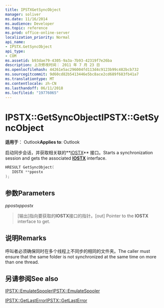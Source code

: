 ```yaml
---
title: IPSTXGetSyncObject
manager: soliver
ms.date: 11/16/2014
ms.audience: Developer
ms.topic: reference
ms.prod: office-online-server
localization_priority: Normal
api_name:
- IPSTX.GetSyncObject
api_type:
- COM
ms.assetid: b93dae79-4305-9a3a-7b93-42319f7e26ba
description: 上次修改时间： 2011 年 7 月 23 日
ms.openlocfilehash: 44261e5ac296004fd113d4c9123b99c482bcb732
ms.sourcegitcommit: 9d60cd82b5413446e5bc8ace2cd689f683fb41a7
ms.translationtype: MT
ms.contentlocale: zh-CN
ms.lasthandoff: 06/11/2018
ms.locfileid: "19776065"
---
```

# <a name="ipstxgetsyncobject"></a><span data-ttu-id="1fdc1-103">IPSTX::GetSyncObject</span><span class="sxs-lookup"><span data-stu-id="1fdc1-103">IPSTX::GetSyncObject</span></span>

  
  
<span data-ttu-id="1fdc1-104">**适用于**： Outlook</span><span class="sxs-lookup"><span data-stu-id="1fdc1-104">**Applies to**: Outlook</span></span> 
  
<span data-ttu-id="1fdc1-105">启动同步会话，并获取相关联的**[IOSTX](iostxiunknown.md)** 接口。</span><span class="sxs-lookup"><span data-stu-id="1fdc1-105">Starts a synchronization session and gets the associated **[IOSTX](iostxiunknown.md)** interface.</span></span> 
  
```cpp
HRESULT GetSyncObject( 
   IOSTX **ppostx 
);
```

## <a name="parameters"></a><span data-ttu-id="1fdc1-106">参数</span><span class="sxs-lookup"><span data-stu-id="1fdc1-106">Parameters</span></span>

 <span data-ttu-id="1fdc1-107">_ppostx_</span><span class="sxs-lookup"><span data-stu-id="1fdc1-107">_ppostx_</span></span>
  
>  <span data-ttu-id="1fdc1-108">[输出]指向要获取的**IOSTX**接口的指针。</span><span class="sxs-lookup"><span data-stu-id="1fdc1-108">[out] Pointer to the **IOSTX** interface to get.</span></span> 
    
## <a name="remarks"></a><span data-ttu-id="1fdc1-109">说明</span><span class="sxs-lookup"><span data-stu-id="1fdc1-109">Remarks</span></span>

<span data-ttu-id="1fdc1-110">呼叫者必须确保同时在多个线程上不同步的相同的文件夹。</span><span class="sxs-lookup"><span data-stu-id="1fdc1-110">The caller must ensure that the same folder is not synchronized at the same time on more than one thread.</span></span>
  
## <a name="see-also"></a><span data-ttu-id="1fdc1-111">另请参阅</span><span class="sxs-lookup"><span data-stu-id="1fdc1-111">See also</span></span>



[<span data-ttu-id="1fdc1-112">IPSTX::EmulateSpooler</span><span class="sxs-lookup"><span data-stu-id="1fdc1-112">IPSTX::EmulateSpooler</span></span>](ipstx-emulatespooler.md)
  
[<span data-ttu-id="1fdc1-113">IPSTX::GetLastError</span><span class="sxs-lookup"><span data-stu-id="1fdc1-113">IPSTX::GetLastError</span></span>](ipstx-getlasterror.md)

